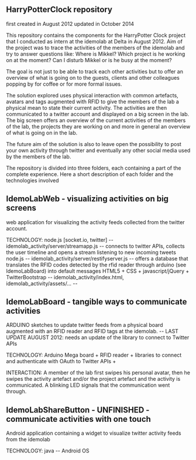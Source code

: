 HarryPotterClock repository
---------------

first created in August 2012
updated in October 2014

This repository contains the components for the HarryPotter Clock project that I conducted as intern at the idemolab at Delta in August 2012.
Aim of the project was to trace the activities of the members of the idemolab and try to answer questions like:
Where is Mikkel? Which project is he working on at the moment? Can I disturb Mikkel or is he busy at the moment?

The goal is not just to be able to track each other activities but to offer an overview of what is going on to the guests, clients and other colleagues popping by for coffee or for more formal issues. 

The solution explored uses physical interaction with common artefacts, avatars and tags augmented with RFID to give the members of the lab a physical mean to state their current activity. The activities are then communicated to a twitter account and displayed on a big screen in the lab. The big screen offers an overview of the current activities of the members of the lab, the projects they are working on and more in general an overview of what is going on in the lab.

The future aim of the solution is also to leave open the possibility to post your own activity through twitter and eventually any other social media used by the members of the lab.


The repository is divided into three folders, each containing a part of the complete experience. Here a short description of each folder and the technologies involved


IdemoLabWeb - visualizing activities on big screens
---------------
web application for visualizing the activity feeds collected from the twitter account.

TECHNOLOGY: 
node.js [socket.io, twitter] -- idemolab_activity/server/streamapp.js -- connects to twitter APIs, collects the user timeline and opens a stream listening to new incoming tweets
node.js -- idemolab_activity/server/restifyserver.js -- offers a database that translates the RFID codes detected by the rfid reader through arduino (see IdemoLabBoard) into default messages
HTML5 + CSS + javascript/jQuery + TwitterBootstrap -- idemolab_activity/index.html, idemolab_activity/assets/... -- 



IdemoLabBoard - tangible ways to communicate activities
---------------
ARDUINO sketches to update twitter feeds from a physical board augmented with an RFID reader and RFID tags at the idemolab. -- LAST UPDATE AUGUST 2012: needs an update of the library to connect to Twitter APIs

TECHNOLOGY: 
Arduino Mega board + 
RFID reader + 
libraries to connect and authenticate with OAuth to Twitter APIs +

INTERACTION: 
A member of the lab first swipes his personal avatar, then he swipes the activity artefact and/or the project artefact and the activity is communicated. A blinking LED signals that the communication went through.



IdemoLabShareButton - UNFINISHED - communicate activities with one touch
---------------
Android application containing a widget to visualize twitter activity feeds from the idemolab

TECHNOLOGY: 
java -- Android OS
